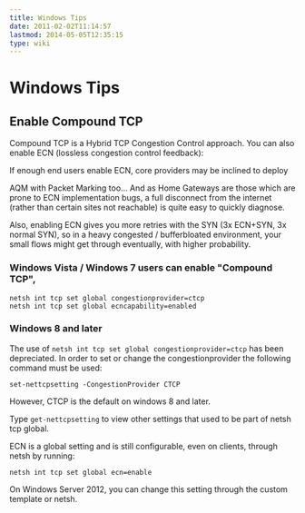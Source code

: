 ```yaml
---
title: Windows Tips
date: 2011-02-02T11:14:57
lastmod: 2014-05-05T12:35:15
type: wiki
---
```

Windows Tips
============

Enable Compound TCP
-------------------

Compound TCP is a Hybrid TCP Congestion Control approach. You can also
enable ECN (lossless congestion control feedback):

If enough end users enable ECN, core providers may be inclined to deploy
<link>AQM with Packet Marking</link> too... And as <link>Home
Gateways</link> are those which are prone to ECN implementation bugs, a
full disconnect from the internet (rather than certain sites not
reachable) is quite easy to quickly diagnose.

Also, enabling ECN gives you more retries with the SYN (3x ECN+SYN, 3x
normal SYN), so in a heavy congested / bufferbloated environment, your
small flows might get through eventually, with higher probability.

### Windows Vista / Windows 7 users can enable "Compound TCP",

```
netsh int tcp set global congestionprovider=ctcp
netsh int tcp set global ecncapability=enabled
```

### Windows 8 and later

The use of `netsh int tcp set global congestionprovider=ctcp` has been
depreciated. In order to set or change the congestionprovider the
following command must be used:

```
set-nettcpsetting -CongestionProvider CTCP
```

However, CTCP is the default on windows 8 and later.

Type `get-nettcpsetting` to view other settings that used to be part of
netsh tcp global.

ECN is a global setting and is still configurable, even on clients,
through netsh by running:

```
netsh int tcp set global ecn=enable
```

On Windows Server 2012, you can change this setting through the custom
template or netsh.
